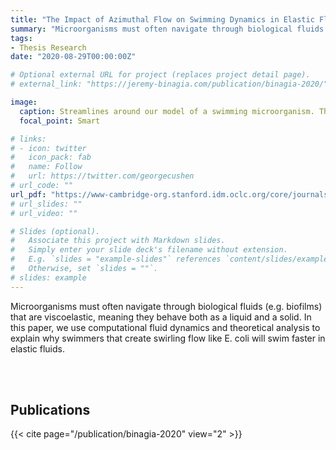 ```yaml
---
title: "The Impact of Azimuthal Flow on Swimming Dynamics in Elastic Fluids" #"How Swirling Flow Increases Swimming Speeds in Elastic Fluids"
summary: "Microorganisms must often navigate through biological fluids (e.g. biofilms) that are viscoelastic, meaning they behave both as a liquid and a solid. In this paper, we use computational fluid dynamics and theoretical analysis to explain why swimmers that create swirling flow like E. coli will swim faster in elastic fluids."  # Add a page description. Space to avoid printing out contents.
tags:
- Thesis Research
date: "2020-08-29T00:00:00Z"

# Optional external URL for project (replaces project detail page).
# external_link: "https://jeremy-binagia.com/publication/binagia-2020/"

image:
  caption: Streamlines around our model of a swimming microorganism. This type of flow would be created for example by a swimming bacteria that moves via a rotating tail/body, such as E. coli.
  focal_point: Smart

# links:
# - icon: twitter
#   icon_pack: fab
#   name: Follow
#   url: https://twitter.com/georgecushen
# url_code: ""
url_pdf: "https://www-cambridge-org.stanford.idm.oclc.org/core/journals/journal-of-fluid-mechanics/article/swimming-with-swirl-in-a-viscoelastic-fluid/0EABD11C7FC817C4EDA19084575D23F4"
# url_slides: ""
# url_video: ""

# Slides (optional).
#   Associate this project with Markdown slides.
#   Simply enter your slide deck's filename without extension.
#   E.g. `slides = "example-slides"` references `content/slides/example-slides.md`.
#   Otherwise, set `slides = ""`.
# slides: example
---
```

Microorganisms must often navigate through biological fluids (e.g. biofilms) that are viscoelastic, meaning they behave both as a liquid and a solid. In this paper, we use computational fluid dynamics and theoretical analysis to explain why swimmers that create swirling flow like E. coli will swim faster in elastic fluids.

<!-- ` ` <!-- can also use <br/><br/> -->
<!-- ` `
` ` -->
<br/><br/>

## Publications
{{< cite page="/publication/binagia-2020" view="2" >}}
